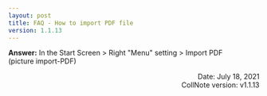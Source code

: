 ```yaml
---
layout: post
title: FAQ - How to import PDF file
version: 1.1.13
---
```


**Answer:** In the Start Screen > Right "Menu" setting > Import PDF  
(picture import-PDF)  

<p align="right">
Date: July 18, 2021<br>
CollNote version: v1.1.13<br>   
</p>
